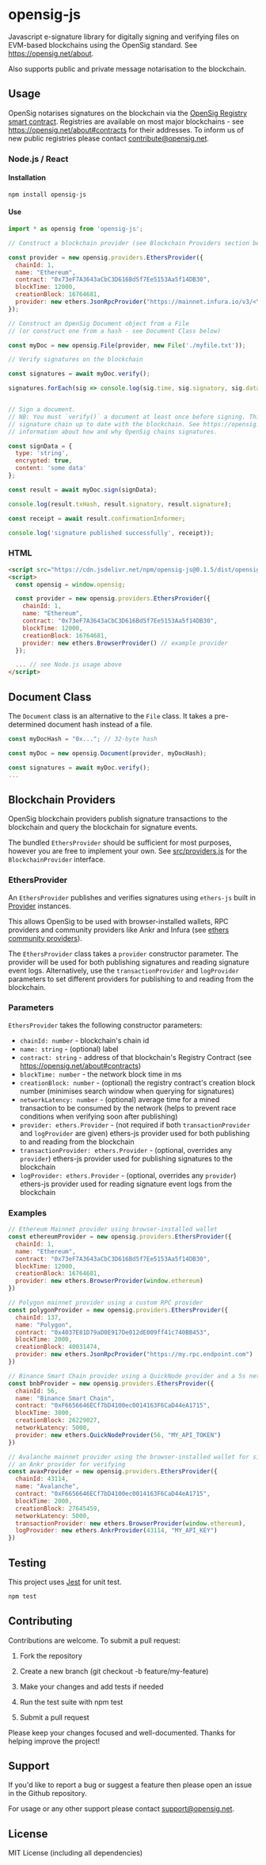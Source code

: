 # opensig-js

Javascript e-signature library for digitally signing and verifying files on EVM-based blockchains using the OpenSig standard.  See https://opensig.net/about.  

Also supports public and private message notarisation to the blockchain.

## Usage

OpenSig notarises signatures on the blockchain via the [OpenSig Registry smart contract](./contracts/OpensigRegistry.sol). Registries are available on most major blockchains - see https://opensig.net/about#contracts for their addresses. To inform us of new public registries please contact [contribute@opensig.net](mailto:contribute@opensig.net).

### Node.js / React

#### Installation
```
npm install opensig-js
```

#### Use
```javascript
import * as opensig from 'opensig-js';

// Construct a blockchain provider (see Blockchain Providers section below)

const provider = new opensig.providers.EthersProvider({
  chainId: 1,
  name: "Ethereum",
  contract: "0x73eF7A3643aCbC3D616Bd5f7Ee5153Aa5f14DB30",
  blockTime: 12000,
  creationBlock: 16764681,
  provider: new ethers.JsonRpcProvider("https://mainnet.infura.io/v3/<YOUR-API-KEY>") // example provider
});

// Construct an OpenSig Document object from a File 
// (or construct one from a hash - see Document Class below)

const myDoc = new opensig.File(provider, new File('./myfile.txt'));

// Verify signatures on the blockchain

const signatures = await myDoc.verify();

signatures.forEach(sig => console.log(sig.time, sig.signatory, sig.data));


// Sign a document. 
// NB: You must `verify()` a document at least once before signing. This brings the object's
// signature chain up to date with the blockchain. See https://opensig.net/about for 
// information about how and why OpenSig chains signatures.

const signData = {
  type: 'string',
  encrypted: true,
  content: 'some data'
};

const result = await myDoc.sign(signData);

console.log(result.txHash, result.signatory, result.signature);

const receipt = await result.confirmationInformer;

console.log('signature published successfully', receipt));
```

### HTML

```html
<script src="https://cdn.jsdelivr.net/npm/opensig-js@0.1.5/dist/opensig-js.js"></script>
<script>
  const opensig = window.opensig;

  const provider = new opensig.providers.EthersProvider({
    chainId: 1,
    name: "Ethereum",
    contract: "0x73eF7A3643aCbC3D616Bd5f7Ee5153Aa5f14DB30",
    blockTime: 12000,
    creationBlock: 16764681,
    provider: new ethers.BrowserProvider() // example provider
  });

  ... // see Node.js usage above
</script>
```

## Document Class

The `Document` class is an alternative to the `File` class.  It takes a pre-determined document hash instead of a file.

```javascript
const myDocHash = "0x..."; // 32-byte hash

const myDoc = new opensig.Document(provider, myDocHash);

const signatures = await myDoc.verify();
...

```

## Blockchain Providers

OpenSig blockchain providers publish signature transactions to the blockchain and query the blockchain for signature events.

The bundled `EthersProvider` should be sufficient for most purposes, however you are free to implement your own.  See [src/providers.js](src/providers.js) for the `BlockchainProvider` interface.

### EthersProvider

An `EthersProvider` publishes and verifies signatures using `ethers-js` built in [Provider](https://docs.ethers.org/v6/api/providers/) instances. 

This allows OpenSig to be used with browser-installed wallets, RPC providers and community providers like Ankr and Infura (see [ethers community providers](https://docs.ethers.org/v6/api/providers/thirdparty/)).

The `EthersProvider` class takes a `provider` constructor parameter. The provider will be used for both publishing signatures and reading signature event logs. Alternatively, use the `transactionProvider` and `logProvider` parameters to set different providers for publishing to and reading from the blockchain.

### Parameters

`EthersProvider` takes the following constructor parameters:

  - `chainId: number` - blockchain's chain id
  - `name: string` - (optional) label
  - `contract: string` - address of that blockchain's Registry Contract (see https://opensig.net/about#contracts)
  - `blockTime: number` - the network block time in ms
  - `creationBlock: number` - (optional) the registry contract's creation block number (minimises search window when querying for signatures)
  - `networkLatency: number` - (optional) average time for a mined transaction to be consumed by the network (helps to prevent race conditions when verifying soon after publishing)
  - `provider: ethers.Provider` - (not required if both `transactionProvider` and `logProvider` are given) ethers-js provider used for both publishing to and reading from the blockchain
  - `transactionProvider: ethers.Provider` - (optional, overrides any `provider`) ethers-js provider used for publishing signatures to the blockchain
  - `logProvider: ethers.Provider` - (optional, overrides any `provider`) ethers-js provider used for reading signature event logs from the blockchain

### Examples

```javascript
// Ethereum Mainnet provider using browser-installed wallet
const ethereumProvider = new opensig.providers.EthersProvider({
  chainId: 1,
  name: "Ethereum",
  contract: "0x73eF7A3643aCbC3D616Bd5f7Ee5153Aa5f14DB30", 
  blockTime: 12000,
  creationBlock: 16764681,
  provider: new ethers.BrowserProvider(window.ethereum)
})

// Polygon mainnet provider using a custom RPC provider
const polygonProvider = new opensig.providers.EthersProvider({
  chainId: 137,
  name: "Polygon",
  contract: "0x4037E81D79aD0E917De012dE009ff41c740BB453",
  blockTime: 2000,
  creationBlock: 40031474,
  provider: new ethers.JsonRpcProvider("https://my.rpc.endpoint.com")
})

// Binance Smart Chain provider using a QuickNode provider and a 5s network latency
const bnbProvider = new opensig.providers.EthersProvider({
  chainId: 56,
  name: "Binance Smart Chain",
  contract: "0xF6656646ECf7bD4100ec0014163F6CaD44eA1715",
  blockTime: 3000,
  creationBlock: 26229027,
  networkLatency: 5000,
  provider: new ethers.QuickNodeProvider(56, "MY_API_TOKEN")
})

// Avalanche mainnet provider using the browser-installed wallet for signing and 
// an Ankr provider for verifying
const avaxProvider = new opensig.providers.EthersProvider({
  chainId: 43114,
  name: "Avalanche",
  contract: "0xF6656646ECf7bD4100ec0014163F6CaD44eA1715",
  blockTime: 2000,
  creationBlock: 27645459,
  networkLatency: 5000,
  transactionProvider: new ethers.BrowserProvider(window.ethereum),
  logProvider: new ethers.AnkrProvider(43114, "MY_API_KEY")
})
```

## Testing

This project uses [Jest](https://jestjs.io/) for unit test.

```bash
npm test
```

## Contributing

Contributions are welcome. To submit a pull request:

1. Fork the repository

2. Create a new branch (git checkout -b feature/my-feature)

3. Make your changes and add tests if needed

4. Run the test suite with npm test

5. Submit a pull request

Please keep your changes focused and well-documented. Thanks for helping improve the project!

## Support

If you'd like to report a bug or suggest a feature then please open an issue in the Github repository.

For usage or any other support please contact [support@opensig.net](mailto:support@opensig.net).

## License

MIT License (including all dependencies)